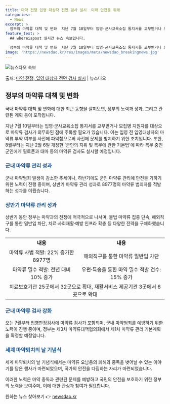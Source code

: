 ```yaml
---
title: 마약 전쟁 입영 대상자 전면 검사 실시  미래 안전을 위해
categories:
  - News
excerpt: >
  정부의 마약류 대책 및 변화  지난 7월 10일부터 입영·군사교육소집 통지서를 교부받거나 모집병 지원자를 대…
feature_text: >
  ## whereispost 실시간 뉴스 속보입니다.

  정부의 마약류 대책 및 변화  지난 7월 10일부터 입영·군사교육소집 통지서를 교부받거나 모집병 지원자를 대…
image: 'https://newsdao.kr/res/images/meta/newsdao_breakingnews.jpg'
---
```


![뉴스다오 속보](https://newsdao.kr/res/images/meta/newsdao_breakingnews.jpg)

<p>출처: <a href="https://newsdao.kr/4456" rel="dofollow">마약 전쟁, 입영 대상자 전면 검사 실시</a> | 뉴스다오</p>

<h2 data-ke-size="size26">정부의 마약류 대책 및 변화</h2>
국내 마약류 대책 및 변화에 대한 최근 동향을 살펴보면, 정부의 노력과 성과, 그리고 관련된 계획 등이 포착됩니다.

<p data-ke-size="size16">지난 7월 10일부터는 입영·군사교육소집 통지서를 교부받거나 모집병 지원자를 대상으로 마약류 검사가 의무화된 점에 주목할 필요가 있습니다. 이는 입영 전 입영대상자의 마약류 투약 여부를 사전에 파악함으로써 사전에 문제를 방지하기 위한 조치입니다. 또한, 8월부터는 지난 2월 6일 개정한 '군인의 지위 및 복무에 관한 기본법'에 따라 복무 중인 군인에게 필로폰과 대마 등의 마약류 검사도 실시할 예정입니다.</p>

<h3><b><span style="color: #1a5490;">군내 마약류 관리 성과</span></b></h3>
군내 마약범죄 발생이 감소한 추세이나, 하반기에도 군인 마약류 관리에 만전을 기하기 위한 노력이 진행 중이며, 상반기 마약류 관리 성과로 8977명의 마약류 범죄자를 적발하는 성과를 이뤘습니다.

<h3><b><span style="color: #1a5490;">상반기 마약류 관리 성과</span></b></h3>
상반기 동안 정부는 마약과의 전쟁에 적극적으로 나서며, 불법 마약류 집중 단속, 해외직구를 통한 밀반입 차단, 치료·사회재활·예방 인프라 확충 등 다양한 전략을 구체화했습니다.

<table>
	<tr>
		<td style="text-align: center; height: 17px;"><b>내용</b></td>
		<td style="text-align: center; height: 17px;"><b>내용</b></td>
	</tr>
	<tr>
		<td style="text-align: center; height: 17px;">마약류 사범 적발: 22% 증가한 8977명</td>
		<td style="text-align: center; height: 17px;">해외직구를 통한 마약류 밀반입 차단</td>
	</tr>
	<tr>
		<td style="text-align: center; height: 17px;">마약류 밀수 적발: 전년 대비 10% 증가</td>
		<td style="text-align: center; height: 17px;">우편·특송을 통한 마약 밀수 적발 건수: 15% 증가</td>
	</tr>
	<tr>
		<td colspan="2" style="text-align: center; height: 17px;">치료보호기관 25곳에서 32곳으로 확대, 재활서비스 제공기관 3곳에서 6곳으로 확대</td>
	</tr>
</table>

<h3><b><span style="color: #1a5490;">군내 마약류 검사 강화</span></b></h3>
오는 7월부터 입영판정검사에 마약류 검사가 포함되며, 군내 마약범죄를 예방하기 위한 노력이 진행 중이며, 정부는 제3차 마약류대책협의회에서 제1차 마약류 관리 기본계획을 확정할 예정입니다.

<h3><b><span style="color: #1a5490;">세계 마약퇴치의 날 기념식</span></b></h3>
세계 마약퇴치의 날 기념식에서는 마약류 오남용의 폐해와 중독을 벗어날 수 있는 이야기를 담은 행사가 마련되었으며, 국가의 안전을 다짐하는 자리가 마련되었습니다.

이러한 노력은 마약 중독과 관련된 문제를 예방하고 국민의 안전을 보호하기 위한 정부의 노력을 보여주며, 이에 대한 관심과 참여가 필요합니다. 

원하는 뉴스 찾아보기 👉 <a href="https://newsdao.kr" rel="dofollow">newsdao.kr</a>



